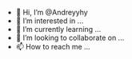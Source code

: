 - 👋 Hi, I’m @Andreyyhy
- 👀 I’m interested in ...
- 🌱 I’m currently learning ...
- 💞️ I’m looking to collaborate on ...
- 📫 How to reach me ...

<!---
Andreyyhy/Andreyyhy is a ✨ special ✨ repository because its `README.md` (this file) appears on your GitHub profile.
You can click the Preview link to take a look at your changes.
--->
